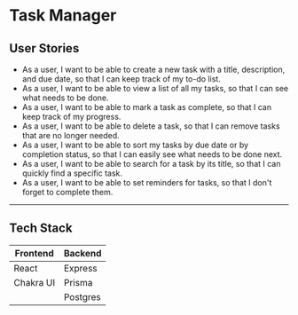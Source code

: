 # Task Manager

## User Stories

- As a user, I want to be able to create a new task with a title, description, and due date, so that I can keep track of my to-do list.
- As a user, I want to be able to view a list of all my tasks, so that I can see what needs to be done.
- As a user, I want to be able to mark a task as complete, so that I can keep track of my progress.
- As a user, I want to be able to delete a task, so that I can remove tasks that are no longer needed.
- As a user, I want to be able to sort my tasks by due date or by completion status, so that I can easily see what needs to be done next.
- As a user, I want to be able to search for a task by its title, so that I can quickly find a specific task.
- As a user, I want to be able to set reminders for tasks, so that I don't forget to complete them.

---

## Tech Stack

| Frontend | Backend |
| -------- | ------- |
| React    | Express |
| Chakra UI| Prisma  |
|          | Postgres|


